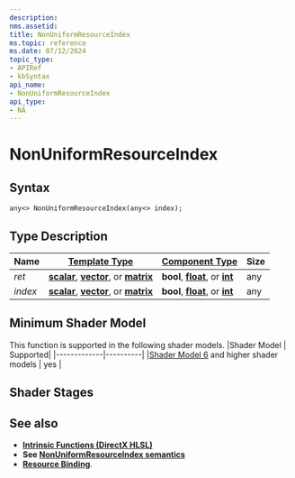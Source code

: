 ```yaml
---
description: 
nms.assetid:
title: NonUniformResourceIndex
ms.topic: reference
ms.date: 07/12/2024
topic_type:
- APIRef
- kbSyntax
api_name:
- NonUniformResourceIndex
api_type:
- NA
---
```



# NonUniformResourceIndex




## Syntax


```syntax
any<> NonUniformResourceIndex(any<> index);
```


## Type Description

| Name  | [**Template Type**](../direct3dhlsl/dx-graphics-hlsl-data-types.md)| [**Component Type**](../direct3dhlsl/dx-graphics-hlsl-data-types.md) | Size |
|-------|--------------------------------------------------------------------|----------------------------------------------------------------------|------|
| *ret* | [**scalar**](../direct3dhlsl/dx-graphics-hlsl-scalar.md), [**vector**](../direct3dhlsl/dx-graphics-hlsl-vector.md), or [**matrix**](../direct3dhlsl/dx-graphics-hlsl-matrix.md) | **bool**, [**float**](../WinProg/windows-data-types), or [**int**](../WinProg/windows-data-types) | any |
| *index* | [**scalar**](../direct3dhlsl/dx-graphics-hlsl-scalar.md), [**vector**](../direct3dhlsl/dx-graphics-hlsl-vector.md), or [**matrix**](../direct3dhlsl/dx-graphics-hlsl-matrix.md) | **bool**, [**float**](../WinProg/windows-data-types), or [**int**](../WinProg/windows-data-types) | any |

## Minimum Shader Model

This function is supported in the following shader models.
|Shader Model |	Supported|
|-------------|----------|
|[Shader Model 6](../direct3dhlsl/shader-model-6-0.md) and higher shader models | yes |

## Shader Stages



## See also


- [**Intrinsic Functions (DirectX HLSL)**](../direct3dhlsl/dx-graphics-hlsl-intrinsic-functions.md)
- **See [NonUniformResourceIndex semantics](https://microsoft.github.io/DirectX-Specs/d3d/WorkGraphs#nonuniformresourceindex-semantics)**
 - [**Resource Binding**](../direct3d12/resource-binding-in-hlsl.md).